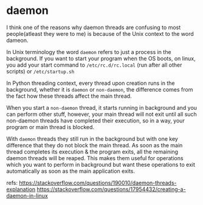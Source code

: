 # daemon

 I think one of the reasons why daemon threads are confusing to most people(atleast they were to me) is because of the Unix context to the word dameon.

In Unix terminology the word `daemon` refers to just a process in the background. If you want to start your program when the OS boots, on linux, you add your start command to `/etc/rc.d/rc.local` (run after all other scripts) or `/etc/startup.sh`

In Python threading context, every thread upon creation runs in the background, whether it is `daemon` or `non-daemon`, the difference comes from the fact how these threads affect the main thread.

When you start a `non-daemon` thread, it starts running in background and you can perform other stuff, however, your main thread will not exit until all such non-daemon threads have completed their execution, so in a way, your program or main thread is blocked.

With `daemon` threads they still run in the background but with one key difference that they do not block the main thread. As soon as the main thread completes its execution & the program exits, all the remaining daemon threads will be reaped. This makes them useful for operations which you want to perform in background but want these operations to exit automatically as soon as the main application exits.

refs:
https://stackoverflow.com/questions/190010/daemon-threads-explanation
https://stackoverflow.com/questions/17954432/creating-a-daemon-in-linux